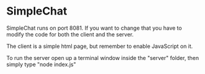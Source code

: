 # SimpleChat
SimpleChat runs on port 8081. If you want to change that you have to modify the code for both the client and the server.

The client is a simple html page, but remember to enable JavaScript on it.

To run the server open up a terminal window inside the "server" folder, then simply type "node index.js"
